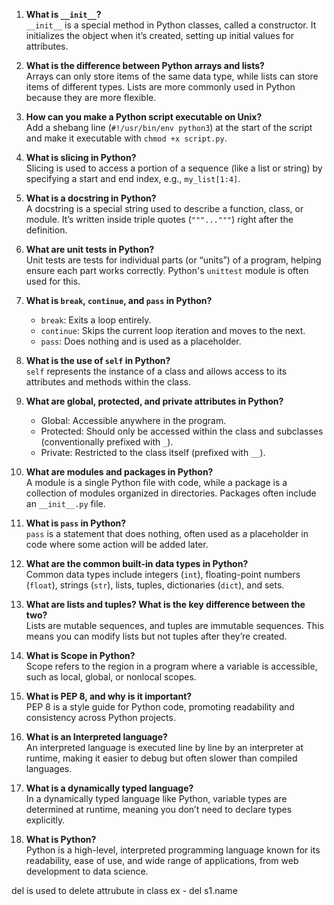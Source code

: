 
1. **What is `__init__`?**  
   `__init__` is a special method in Python classes, called a constructor. It initializes the object when it’s created, setting up initial values for attributes.

2. **What is the difference between Python arrays and lists?**  
   Arrays can only store items of the same data type, while lists can store items of different types. Lists are more commonly used in Python because they are more flexible.

3. **How can you make a Python script executable on Unix?**  
   Add a shebang line (`#!/usr/bin/env python3`) at the start of the script and make it executable with `chmod +x script.py`.

4. **What is slicing in Python?**  
   Slicing is used to access a portion of a sequence (like a list or string) by specifying a start and end index, e.g., `my_list[1:4]`.

5. **What is a docstring in Python?**  
   A docstring is a special string used to describe a function, class, or module. It’s written inside triple quotes (`"""..."""`) right after the definition.

6. **What are unit tests in Python?**  
   Unit tests are tests for individual parts (or “units”) of a program, helping ensure each part works correctly. Python's `unittest` module is often used for this.

7. **What is `break`, `continue`, and `pass` in Python?**  
   - `break`: Exits a loop entirely.
   - `continue`: Skips the current loop iteration and moves to the next.
   - `pass`: Does nothing and is used as a placeholder.

8. **What is the use of `self` in Python?**  
   `self` represents the instance of a class and allows access to its attributes and methods within the class.

9. **What are global, protected, and private attributes in Python?**  
   - Global: Accessible anywhere in the program.
   - Protected: Should only be accessed within the class and subclasses (conventionally prefixed with `_`).
   - Private: Restricted to the class itself (prefixed with `__`).

10. **What are modules and packages in Python?**  
    A module is a single Python file with code, while a package is a collection of modules organized in directories. Packages often include an `__init__.py` file.

11. **What is `pass` in Python?**  
    `pass` is a statement that does nothing, often used as a placeholder in code where some action will be added later.

12. **What are the common built-in data types in Python?**  
    Common data types include integers (`int`), floating-point numbers (`float`), strings (`str`), lists, tuples, dictionaries (`dict`), and sets.

13. **What are lists and tuples? What is the key difference between the two?**  
    Lists are mutable sequences, and tuples are immutable sequences. This means you can modify lists but not tuples after they’re created.

14. **What is Scope in Python?**  
    Scope refers to the region in a program where a variable is accessible, such as local, global, or nonlocal scopes.

15. **What is PEP 8, and why is it important?**  
    PEP 8 is a style guide for Python code, promoting readability and consistency across Python projects.

16. **What is an Interpreted language?**  
    An interpreted language is executed line by line by an interpreter at runtime, making it easier to debug but often slower than compiled languages.

17. **What is a dynamically typed language?**  
    In a dynamically typed language like Python, variable types are determined at runtime, meaning you don’t need to declare types explicitly.

18. **What is Python?**  
    Python is a high-level, interpreted programming language known for its readability, ease of use, and wide range of applications, from web development to data science.

del is used to delete attrubute in class
ex - del s1.name
